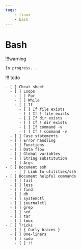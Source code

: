 ```yaml
---
tags:
    - linux
    - bash
---
```


# Bash

!!!warning

    In progress...

!!! todo

    - [ ] Cheat sheet
      - [ ] Loops
        - [ ] For
        - [ ] While
        - [ ] If
          - [ ] If file exists
          - [ ] If ! file exists
          - [ ] If dir exists
          - [ ] If ! dir exists
          - [ ] If command -v
          - [ ] If ! command -v
      - [ ] Case statements
      - [ ] Error handling
      - [ ] Functions
      - [ ] Data flow
      - [ ] Global variables
      - [ ] String substitution
      - [ ] Args
    - [ ] Document ssh
        - [ ] Link to utilities/ssh
    - [ ] Document helpful commands
      - [ ] tail
      - [ ] less
      - [ ] find
      - [ ] dh
      - [ ] systemctl
      - [ ] journalctl
      - [ ] grep
      - [ ] sed
      - [ ] tar
      - [ ] tmux
    - [ ] Tricks
      - [ ] { Curly braces }
      - [ ] One-liners
      - [ ] sudo
        - [ ] !!
